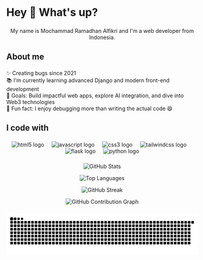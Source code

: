 <h1 align="left">Hey 👋 What's up?</h1>

###

<p align="center">My name is Mochammad Ramadhan Alfikri and I'm a web developer from Indonesia.</p>

###

<h2 align="left">About me</h2>

###

<p align="left">✨ Creating bugs since 2021<br>📚 I'm currently learning advanced Django and modern front-end development<br>🎯 Goals: Build impactful web apps, explore AI integration, and dive into Web3 technologies<br>🎲 Fun fact: I enjoy debugging more than writing the actual code 😄</p>

###

<h2 align="left">I code with</h2>

###

<div align="center">
  <img src="https://cdn.jsdelivr.net/gh/devicons/devicon/icons/html5/html5-original.svg" height="40" alt="html5 logo"  />
  <img width="12" />
  <img src="https://cdn.jsdelivr.net/gh/devicons/devicon/icons/javascript/javascript-original.svg" height="40" alt="javascript logo"  />
  <img width="12" />
  <img src="https://cdn.jsdelivr.net/gh/devicons/devicon/icons/css3/css3-original.svg" height="40" alt="css3 logo"  />
  <img width="12" />
  <img src="https://cdn.jsdelivr.net/gh/devicons/devicon/icons/tailwindcss/tailwindcss-original-wordmark.svg" height="40" alt="tailwindcss logo"  />
  <img width="12" />
  <img src="https://skillicons.dev/icons?i=flask" height="40" alt="flask logo"  />
  <img width="12" />
  <img src="https://cdn.jsdelivr.net/gh/devicons/devicon/icons/python/python-original.svg" height="40" alt="python logo"  />
</div>

###

<div align="center">
  
  <!-- GitHub Stats -->
  <img 
    src="https://github-readme-stats.vercel.app/api?username=ramadhan14123&show_icons=true&theme=dracula&cache_seconds=86400" 
    height="150" 
    alt="GitHub Stats" 
  />

  <!-- Top Languages -->
  <img 
    src="https://github-readme-stats.vercel.app/api/top-langs/?username=ramadhan14123&layout=compact&theme=dracula&cache_seconds=86400" 
    height="150" 
    alt="Top Languages" 
  />

  <!-- Streak Stats -->
  <img 
    src="https://streak-stats.demolab.com/?user=ramadhan14123&theme=dracula" 
    height="150" 
    alt="GitHub Streak" 
  />

  <!-- Activity Graph -->
  <img 
    src="https://github-readme-activity-graph.vercel.app/graph?username=ramadhan14123&theme=react&area=true&radius=16" 
    height="300" 
    alt="GitHub Contribution Graph" 
  />

</div>


###

<img src="https://raw.githubusercontent.com/ramadhan14123/ramadhan14123/output/snake.svg" alt="Snake animation" />

###